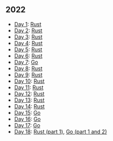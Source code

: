 ## 2022

* [Day 1](https://adventofcode.com/2022/day/1): [Rust](day1-rust/src/lib.rs)
* [Day 2](https://adventofcode.com/2022/day/2): [Rust](day2-rust/src/lib.rs)
* [Day 3](https://adventofcode.com/2022/day/3): [Rust](day3-rust/src/lib.rs)
* [Day 4](https://adventofcode.com/2022/day/4): [Rust](day4-rust/src/lib.rs)
* [Day 5](https://adventofcode.com/2022/day/5): [Rust](day5-rust/src/lib.rs)
* [Day 6](https://adventofcode.com/2022/day/6): [Rust](day6-rust/src/lib.rs)
* [Day 7](https://adventofcode.com/2022/day/7): [Go](day7-go/main.go)
* [Day 8](https://adventofcode.com/2022/day/8): [Rust](day8-rust/src/lib.rs)
* [Day 9](https://adventofcode.com/2022/day/9): [Rust](day9-rust/src/lib.rs)
* [Day 10](https://adventofcode.com/2022/day/10): [Rust](day10-rust/src/lib.rs)
* [Day 11](https://adventofcode.com/2022/day/11): [Rust](day11-rust/src/lib.rs)
* [Day 12](https://adventofcode.com/2022/day/12): [Rust](day12-rust/src/lib.rs)
* [Day 13](https://adventofcode.com/2022/day/13): [Rust](day13-rust/src/lib.rs)
* [Day 14](https://adventofcode.com/2022/day/14): [Rust](day14-rust/src/lib.rs)
* [Day 15](https://adventofcode.com/2022/day/15): [Go](day15-go/main.go)
* [Day 16](https://adventofcode.com/2022/day/16): [Go](day16-go/main.go)
* [Day 17](https://adventofcode.com/2022/day/16): [Go](day17-go/main.go)
* [Day 18](https://adventofcode.com/2022/day/16): [Rust (part 1)](day18-rust/src/lib.rs), [Go (part 1 and 2)](day18-go/main.go)
